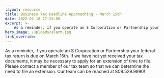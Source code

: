 ```yaml
---
layout: resource
title: Business Tax Deadline Approaching - March 15th
date: 2022-02-18 17:25:00
excerpt: >-
    As a reminder, if you operate an S Corporation or Partnership your federal tax return is due on March 15th.
hero_image: /uploads/alarm.jpg
link_override:
---
```

<p>As a reminder, if you operate an S Corporation or Partnership your federal tax return is due on March 15th. If we have not yet received your tax documents, it may be necessary to apply for an extension of time to file. Please contact a member of our tax team so that we can determine the need to file an extension. Our team can be reached at 808.529.9990!</p>

